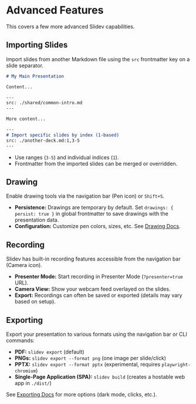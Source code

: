# Advanced Features

This covers a few more advanced Slidev capabilities.

## Importing Slides

Import slides from another Markdown file using the `src` frontmatter key on a slide separator.

```markdown
# My Main Presentation

Content...

---
src: ./shared/common-intro.md
---

More content...

---
# Import specific slides by index (1-based)
src: ./another-deck.md:1,3-5 
---
```

- Use ranges (`3-5`) and individual indices (`1`).
- Frontmatter from the imported slides can be merged or overridden.

## Drawing

Enable drawing tools via the navigation bar (Pen icon) or `Shift+S`.

- **Persistence:** Drawings are temporary by default. Set `drawings: { persist: true }` in global frontmatter to save drawings with the presentation data.
- **Configuration:** Customize pen colors, sizes, etc. See [Drawing Docs](https://sli.dev/features/drawing).

## Recording

Slidev has built-in recording features accessible from the navigation bar (Camera icon).

- **Presenter Mode:** Start recording in Presenter Mode (`?presenter=true` URL).
- **Camera View:** Show your webcam feed overlayed on the slides.
- **Export:** Recordings can often be saved or exported (details may vary based on setup).

## Exporting

Export your presentation to various formats using the navigation bar or CLI commands:

- **PDF:** `slidev export` (default)
- **PNGs:** `slidev export --format png` (one image per slide/click)
- **PPTX:** `slidev export --format pptx` (experimental, requires `playwright-chromium`)
- **Single-Page Application (SPA):** `slidev build` (creates a hostable web app in `./dist/`)

See [Exporting Docs](https://sli.dev/guide/exporting) for more options (dark mode, clicks, etc.). 